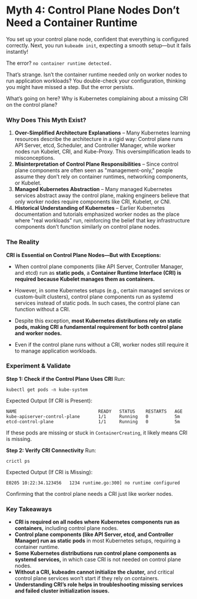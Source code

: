 # Myth 4: Control Plane Nodes Don’t Need a Container Runtime
You set up your control plane node, confident that everything is configured correctly. Next, you run `kubeadm init`, expecting a smooth setup—but it fails instantly!

The error? `no container runtime detected.`

That’s strange. Isn’t the container runtime needed only on worker nodes to run application workloads? You double-check your configuration, thinking you might have missed a step. But the error persists.

What’s going on here? Why is Kubernetes complaining about a missing CRI on the control plane?

### Why Does This Myth Exist?
1. **Over-Simplified Architecture Explanations** – Many Kubernetes learning resources describe the architecture in a rigid way: Control plane runs API Server, etcd, Scheduler, and Controller Manager, while worker nodes run Kubelet, CRI, and Kube-Proxy. This oversimplification leads to misconceptions.
2. **Misinterpretation of Control Plane Responsibilities** – Since control plane components are often seen as "management-only," people assume they don’t rely on container runtimes, networking components, or Kubelet.
3. **Managed Kubernetes Abstraction** – Many managed Kubernetes services abstract away the control plane, making engineers believe that only worker nodes require components like CRI, Kubelet, or CNI.
4. **Historical Understanding of Kubernetes** – Earlier Kubernetes documentation and tutorials emphasized worker nodes as the place where "real workloads" run, reinforcing the belief that key infrastructure components don’t function similarly on control plane nodes.

### The Reality
**CRI is Essential on Control Plane Nodes—But with Exceptions:**

- When control plane components (like API Server, Controller Manager, and etcd) run as **static pods**, a **Container Runtime Interface (CRI) is required because Kubelet manages them as containers.**

- However, in some Kubernetes setups (e.g., certain managed services or custom-built clusters), control plane components run as systemd services instead of static pods. In such cases, the control plane can function without a CRI.

- Despite this exception, **most Kubernetes distributions rely on static pods, making CRI a fundamental requirement for both control plane and worker nodes.**

- Even if the control plane runs without a CRI, worker nodes still require it to manage application workloads.

### Experiment & Validate
**Step 1: Check if the Control Plane Uses CRI**
Run:
```
kubectl get pods -n kube-system
```

Expected Output (If CRI is Present):
```
NAME                               READY   STATUS    RESTARTS   AGE
kube-apiserver-control-plane       1/1     Running   0          5m
etcd-control-plane                 1/1     Running   0          5m
```
If these pods are missing or stuck in `ContainerCreating`, it likely means CRI is missing.

**Step 2: Verify CRI Connectivity**
Run:
```
crictl ps
```
Expected Output (If CRI is Missing):
```
E0205 10:22:34.123456   1234 runtime.go:300] no runtime configured
```
Confirming that the control plane needs a CRI just like worker nodes.

### Key Takeaways
- **CRI is required on all nodes where Kubernetes components run as containers,** including control plane nodes.
- **Control plane components (like API Server, etcd, and Controller Manager) run as static pods** in most Kubernetes setups, requiring a container runtime.
- **Some Kubernetes distributions run control plane components as systemd services,** in which case CRI is not needed on control plane nodes.
- **Without a CRI, kubeadm cannot initialize the cluster,** and critical control plane services won’t start if they rely on containers.
- **Understanding CRI’s role helps in troubleshooting missing services and failed cluster initialization issues.**